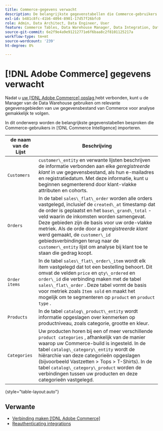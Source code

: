 ```yaml
---
title: Commerce-gegevens verwacht
description: De belangrijkste gegevenstabellen die Commerce-gebruikers in Commerce Intelligence importeren, verkennen
exl-id: b481c8fc-41b6-4094-8901-17d57f26bfc0
role: Admin, Data Architect, Data Engineer, User
feature: Commerce Tables, Data Warehouse Manager, Data Integration, Data Import/Export
source-git-commit: 6e2f9e4a9e91212771e6f6baa8c2f8101125217a
workflow-type: tm+mt
source-wordcount: '239'
ht-degree: 0%

---
```


# [!DNL Adobe Commerce] gegevens verwacht

Nadat u [ uw  [!DNL Adobe Commerce]  opslag ](../../../data-analyst/importing-data/integrations/magento.md) hebt verbonden, kunt u de Manager van de Data Warehouse gebruiken om relevante gegevensgebieden van uw gegevensbestand van Commerce voor analyse gemakkelijk te volgen.

In dit onderwerp worden de belangrijkste gegevenstabellen besproken die Commerce-gebruikers in [!DNL Commerce Intelligence] importeren.

| **de naam van de Lijst** | **Beschrijving** |
|-----|-----|
| `Customers` | `customer\_entity` en verwante lijsten beschrijven de informatie verbonden aan elke *geregistreerde klant* in uw gegevensbestand, als hun e-mailadres en registratiedatum. Met deze informatie, kunt u beginnen segmenterend door klant-vlakke attributen en cohorts. |
| `Orders` | In de tabel `sales\_flat\_order` worden alle orders vastgelegd, inclusief de `created\_at` timestamp dat de order is geplaatst en het `base\_grand\_total` -veld waarin de inkomsten worden samengevat. Deze gebieden zijn de basis voor uw orde-vlakke metriek. Als de orde door a *geregistreerde klant* werd gemaakt, de `customer\_id` gebiedsverbindingen terug naar de `customer\_entity` lijst om analyse bij klant toe te staan die gedrag koopt. |
| `Order items` | In de tabel `sales\_flat\_order\_item` wordt elk item vastgelegd dat tot een bestelling behoort. Dit omvat de velden `price` en `qty\_ordered` en `order\_id` die verbinding maken met de tabel `sales\_flat\_order` . Deze tabel vormt de basis voor metriek zoals `Item sold` en maakt het mogelijk om te segmenteren op `product` en `product type` . |
| `Products` | In de tabel `catalog\_product\_entity` wordt informatie opgeslagen over kenmerken op productniveau, zoals categorie, grootte en kleur. |
| `Categories` | Uw producten horen bij een of meer verschillende `product categories` , afhankelijk van de manier waarop uw Commerce-build is ingesteld. In de tabel `catalog\_category\_entity` wordt de hiërarchie van deze categorieën opgeslagen (bijvoorbeeld Vastzetten > Tops > T-Shirts). In de tabel `catalog\_category\_product` worden de verbindingen tussen uw producten en deze categorieën vastgelegd. |

{style="table-layout:auto"}

## Verwante

* [Verbinding maken  [!DNL Adobe Commerce]](../integrations/magento.md)
* [ Reauthenticating integrations ](https://experienceleague.adobe.com/docs/commerce-knowledge-base/kb/how-to/mbi-reauthenticating-integrations.html?lang=nl-NL)
